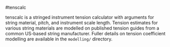 #tenscalc

tenscalc is a stringed instrument tension calculator with arguments for string material, pitch, and instrument scale length. Tension estimates for various string materials are modelled on published tension guides from a common US-based string manufacturer. Fuller details on tension coefficient modelling are available in the `modelling/` directory.
